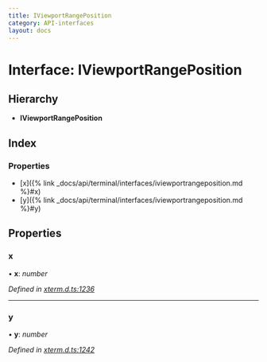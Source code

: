 ```yaml
---
title: IViewportRangePosition
category: API-interfaces
layout: docs
---
```



# Interface: IViewportRangePosition

## Hierarchy

* **IViewportRangePosition**

## Index

### Properties

* [x]({% link _docs/api/terminal/interfaces/iviewportrangeposition.md %}#x)
* [y]({% link _docs/api/terminal/interfaces/iviewportrangeposition.md %}#y)

## Properties

###  x

• **x**: *number*

*Defined in [xterm.d.ts:1236](https://github.com/xtermjs/xterm.js/blob/5.3.0/typings/xterm.d.ts#L1236)*

___

###  y

• **y**: *number*

*Defined in [xterm.d.ts:1242](https://github.com/xtermjs/xterm.js/blob/5.3.0/typings/xterm.d.ts#L1242)*
